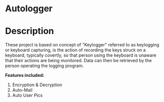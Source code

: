 # Autologger

# Description
These project is based on concept of "Keylogger" referred to as keylogging or keyboard capturing, is the action of recording the keys struck on a keyboard, typically covertly, so that person using the keyboard is unaware that their actions are being monitored. Data can then be retrieved by the person operating the logging program.

**Features included:**
1) Encryption & Decryption
2) Auto-Mail
3) Auto User Pics




